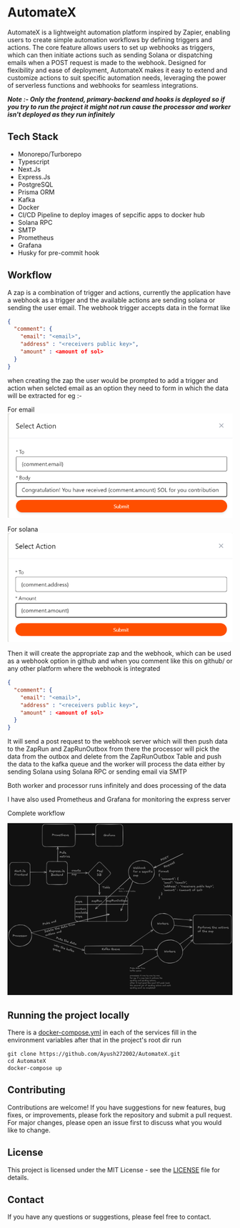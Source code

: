 # AutomateX

AutomateX is a lightweight automation platform inspired by Zapier, enabling users to create simple automation workflows by defining triggers and actions. The core feature allows users to set up webhooks as triggers, which can then initiate actions such as sending Solana or dispatching emails when a POST request is made to the webhook. Designed for flexibility and ease of deployment, AutomateX makes it easy to extend and customize actions to suit specific automation needs, leveraging the power of serverless functions and webhooks for seamless integrations.

**_Note :- Only the frontend, primary-backend and hooks is deployed so if you try to run the project it might not run cause the processor and worker isn't deployed as they run infinitely_**

## Tech Stack

- Monorepo/Turborepo
- Typescript
- Next.Js
- Express.Js
- PostgreSQL
- Prisma ORM
- Kafka
- Docker
- CI/CD Pipeline to deploy images of sepcific apps to docker hub
- Solana RPC
- SMTP
- Prometheus
- Grafana
- Husky for pre-commit hook

## Workflow

A zap is a combination of trigger and actions, currently the application have a webhook as a trigger and the available actions are sending solana or sending the user email.
The webhook trigger accepts data in the format like

```json
{
  "comment": {
    "email": "<email>",
    "address" : "<receivers public key>",
    "amount" : <amount of sol>
  }
}
```

when creating the zap the user would be prompted to add a trigger and action when selcted email as an option they need to form in which the data will be extracted for eg :-

For email
![email](images/email.png)

For solana
![solana](images/solana.png)

Then it will create the appropriate zap and the webhook, which can be used as a webhook option in github and when you comment like this on github/ or any other platform where the webhook is integrated

```json
{
  "comment": {
    "email": "<email>",
    "address" : "<receivers public key>",
    "amount" : <amount of sol>
  }
}
```

It will send a post request to the webhook server which will then push data to the ZapRun and ZapRunOutbox from there the processor will pick the data from the outbox and delete from the ZapRunOutbox Table and push the data to the kafka queue and the worker will process the data either by sending Solana using Solana RPC or sending email via SMTP

Both worker and processor runs infinitely and does processing of the data

I have also used Prometheus and Grafana for monitoring the express server

Complete workflow

![workflow](images/workflow.png)

## Running the project locally

There is a [docker-compose.yml](./docker-compose.yml) in each of the services fill in the environment variables after that in the project's root dir run

```shell
git clone https://github.com/Ayush272002/AutomateX.git
cd AutomateX
docker-compose up
```

## Contributing

Contributions are welcome! If you have suggestions for new features, bug fixes, or improvements, please fork the repository and submit a pull request. For major changes, please open an issue first to discuss what you would like to change.

## License

This project is licensed under the MIT License - see the [LICENSE](LICENSE) file for details.

## Contact

If you have any questions or suggestions, please feel free to contact.
